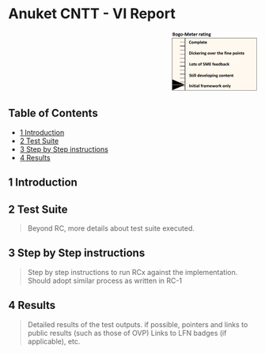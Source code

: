# Anuket CNTT - VI Report

<p align="right"><img src="../figures/bogo_ifo.png" alt="scope" title="Scope" width="35%"/></p>

## Table of Contents
* [1 Introduction](#1)
* [2 Test Suite](#2)
* [3 Step by Step instructions](#3)
* [4 Results](#4)

<a name="1"></a>
## 1 Introduction


<a name="2"></a>
## 2 Test Suite
> Beyond RC, more details about test suite executed.

<a name="3"></a>
## 3 Step by Step instructions

> Step by step instructions to run RCx against the implementation.
> Should adopt similar process as written in RC-1

<a name="4"></a>
## 4 Results

> Detailed results of the test outputs.
> if possible, pointers and links to public results (such as those of OVP)
> Links to LFN badges (if applicable), etc.
